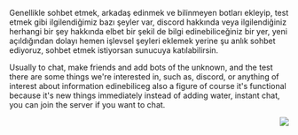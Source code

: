 Genellikle sohbet etmek, arkadaş edinmek ve bilinmeyen botları ekleyip, test etmek gibi ilgilendiğimiz bazı şeyler var, discord hakkında veya ilgilendiğiniz herhangi bir şey hakkında elbet bir şekil de bilgi edinebiliceğiniz bir yer, yeni açıldığından dolayı hemen işlevsel şeyleri eklemek yerine şu anlık sohbet ediyoruz, sohbet etmek istiyorsan sunucuya katılabilirsin.

Usually to chat, make friends and add bots of the unknown, and the test there are some things we're interested in, such as, discord, or anything of interest about information edinebiliceg also a figure of course it's functional because it's new things immediately instead of adding water, instant chat, you can join the server if you want to chat.

<a href="https://discord.gg/Zb4NkKxERn">
  <img src="http://invidget.switchblade.xyz/858375707704950794" align="right">
</a>
